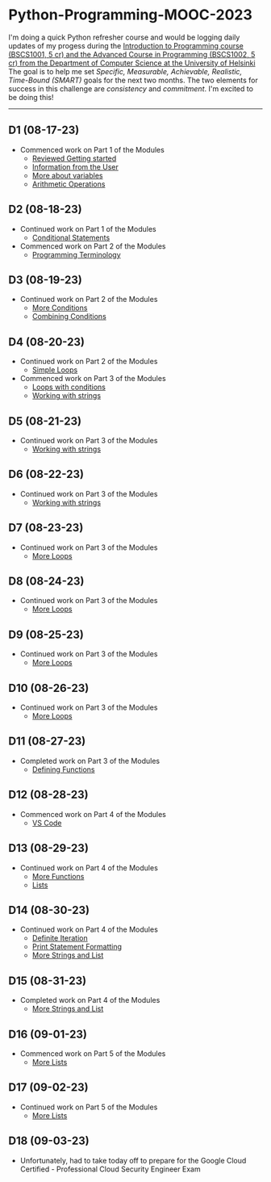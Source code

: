 # Python-Programming-MOOC-2023

I'm doing a quick Python refresher course and would be logging daily updates of my progess during the [Introduction to Programming course (BSCS1001, 5 cr) and the Advanced Course in Programming (BSCS1002, 5 cr) from the Department of Computer Science at the University of Helsinki]([https://programming-23.mooc.fi/]) The goal is to help me set *Specific, Measurable, Achievable, Realistic, Time-Bound (SMART)* goals for the next two months. The two elements for success in this challenge are *consistency* and *commitment*. I'm excited to be doing this!

___

## D1 (08-17-23)

- Commenced work on Part 1 of the Modules
  - [Reviewed Getting started](https://programming-23.mooc.fi/part-1/1-getting-started/)
  - [Information from the User](https://programming-23.mooc.fi/part-1/2-information-from-the-user/)
  - [More about variables](https://programming-23.mooc.fi/part-1/3-more-about-variables)
  - [Arithmetic Operations](https://programming-23.mooc.fi/part-1/4-arithmetic-operations)

## D2 (08-18-23)

- Continued work on Part 1 of the Modules
  - [Conditional Statements](https://programming-23.mooc.fi/part-1/5-conditional-statements/)
- Commenced work on Part 2 of the Modules
  - [Programming Terminology](https://programming-23.mooc.fi/part-2/1-programming-terminology)

## D3 (08-19-23)

- Continued work on Part 2 of the Modules
  - [More Conditions](https://programming-23.mooc.fi/part-2/2-else-elif)
  - [Combining Conditions](https://programming-23.mooc.fi/part-2/3-combining-conditions)

## D4 (08-20-23)

- Continued work on Part 2 of the Modules
  - [Simple Loops](https://programming-23.mooc.fi/part-2/4-simple-loops/)
- Commenced work on Part 3 of the Modules
  - [Loops with conditions](https://programming-23.mooc.fi/part-3/1-loops-with-conditions/)
  - [Working with strings](https://programming-23.mooc.fi/part-3/2-working-with-strings/)

## D5 (08-21-23)

- Continued work on Part 3 of the Modules
  - [Working with strings](https://programming-23.mooc.fi/part-3/2-working-with-strings/)

## D6 (08-22-23)

- Continued work on Part 3 of the Modules
  - [Working with strings](https://programming-23.mooc.fi/part-3/2-working-with-strings/)

## D7 (08-23-23)

- Continued work on Part 3 of the Modules
  - [More Loops](https://programming-23.mooc.fi/part-3/3-more-loops/)

## D8 (08-24-23)

- Continued work on Part 3 of the Modules
  - [More Loops](https://programming-23.mooc.fi/part-3/3-more-loops/)

## D9 (08-25-23)

- Continued work on Part 3 of the Modules
  - [More Loops](https://programming-23.mooc.fi/part-3/3-more-loops/)

## D10 (08-26-23)

- Continued work on Part 3 of the Modules
  - [More Loops](https://programming-23.mooc.fi/part-3/3-more-loops/)

## D11 (08-27-23)

- Completed work on Part 3 of the Modules
  - [Defining Functions](https://programming-23.mooc.fi/part-3/4-defining-functions)

## D12 (08-28-23)

- Commenced work on Part 4 of the Modules
  - [VS Code](https://programming-23.mooc.fi/part-4/1-vscode)

## D13 (08-29-23)

- Continued work on Part 4 of the Modules
  - [More Functions](https://programming-23.mooc.fi/part-4/2-more-functions)
  - [Lists](https://programming-23.mooc.fi/part-4/3-lists)

## D14 (08-30-23)

- Continued work on Part 4 of the Modules
  - [Definite Iteration](https://programming-23.mooc.fi/part-4/4-definite-iteration)
  - [Print Statement Formatting](https://programming-23.mooc.fi/part-4/5-print-statement-formatting)
  - [More Strings and List](https://programming-23.mooc.fi/part-4/6-strings-and-lists)

## D15 (08-31-23)

- Completed work on Part 4 of the Modules
  - [More Strings and List](https://programming-23.mooc.fi/part-4/6-strings-and-lists)

## D16 (09-01-23)

- Commenced work on Part 5 of the Modules
  - [More Lists](https://programming-23.mooc.fi/part-5/1-more-lists)

## D17 (09-02-23)

- Continued work on Part 5 of the Modules
  - [More Lists](https://programming-23.mooc.fi/part-5/1-more-lists)

## D18 (09-03-23)

- Unfortunately, had to take today off to prepare for the Google Cloud Certified - Professional Cloud Security Engineer Exam
